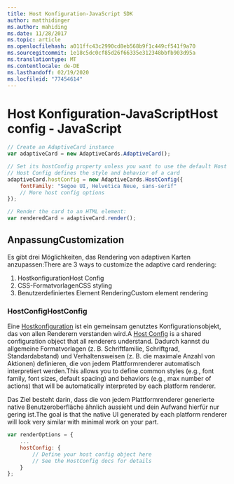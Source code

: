 ```yaml
---
title: Host Konfiguration-JavaScript SDK
author: matthidinger
ms.author: mahiding
ms.date: 11/28/2017
ms.topic: article
ms.openlocfilehash: a011ffc43c2990cd8eb568b9f1c449cf541f9a70
ms.sourcegitcommit: 1e18c5dc0cf85d26f66335e312348bbfb903d95a
ms.translationtype: MT
ms.contentlocale: de-DE
ms.lasthandoff: 02/19/2020
ms.locfileid: "77454614"
---
```

# <a name="host-config---javascript"></a><span data-ttu-id="39053-102">Host Konfiguration-JavaScript</span><span class="sxs-lookup"><span data-stu-id="39053-102">Host config - JavaScript</span></span>

```js
// Create an AdaptiveCard instance
var adaptiveCard = new AdaptiveCards.AdaptiveCard();

// Set its hostConfig property unless you want to use the default Host Config
// Host Config defines the style and behavior of a card
adaptiveCard.hostConfig = new AdaptiveCards.HostConfig({
    fontFamily: "Segoe UI, Helvetica Neue, sans-serif"
    // More host config options
});

// Render the card to an HTML element:
var renderedCard = adaptiveCard.render();
```

## <a name="customization"></a><span data-ttu-id="39053-103">Anpassung</span><span class="sxs-lookup"><span data-stu-id="39053-103">Customization</span></span>

<span data-ttu-id="39053-104">Es gibt drei Möglichkeiten, das Rendering von adaptiven Karten anzupassen:</span><span class="sxs-lookup"><span data-stu-id="39053-104">There are 3 ways to customize the adaptive card rendering:</span></span> 
1. <span data-ttu-id="39053-105">Hostkonfiguration</span><span class="sxs-lookup"><span data-stu-id="39053-105">Host Config</span></span>
2. <span data-ttu-id="39053-106">CSS-Formatvorlagen</span><span class="sxs-lookup"><span data-stu-id="39053-106">CSS styling</span></span>
3. <span data-ttu-id="39053-107">Benutzerdefiniertes Element Rendering</span><span class="sxs-lookup"><span data-stu-id="39053-107">Custom element rendering</span></span>

### <a name="hostconfig"></a><span data-ttu-id="39053-108">HostConfig</span><span class="sxs-lookup"><span data-stu-id="39053-108">HostConfig</span></span> 

<span data-ttu-id="39053-109">Eine [Hostkonfiguration](../../../rendering-cards/host-config.md) ist ein gemeinsam genutztes Konfigurationsobjekt, das von allen Renderern verstanden wird.</span><span class="sxs-lookup"><span data-stu-id="39053-109">A [Host Config](../../../rendering-cards/host-config.md) is a shared configuration object that all renderers understand.</span></span> <span data-ttu-id="39053-110">Dadurch kannst du allgemeine Formatvorlagen (z. B. Schriftfamilie, Schriftgrad, Standardabstand) und Verhaltensweisen (z. B. die maximale Anzahl von Aktionen) definieren, die von jedem Plattformrenderer automatisch interpretiert werden.</span><span class="sxs-lookup"><span data-stu-id="39053-110">This allows you to define common styles (e.g., font family, font sizes, default spacing) and behaviors (e.g., max number of actions) that will be automatically interpreted by each platform renderer.</span></span> 

<span data-ttu-id="39053-111">Das Ziel besteht darin, dass die von jedem Plattformrenderer generierte native Benutzeroberfläche ähnlich aussieht und dein Aufwand hierfür nur gering ist.</span><span class="sxs-lookup"><span data-stu-id="39053-111">The goal is that the native UI generated by each platform renderer will look very similar with minimal work on your part.</span></span>

```javascript
var renderOptions = {
    ...
    hostConfig: {
        // Define your host config object here
        // See the HostConfig docs for details
    }
};
```